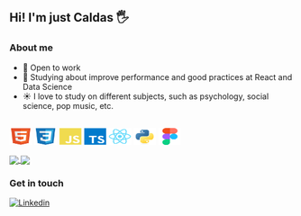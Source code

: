 ## Hi! I'm just Caldas 🖐

### About me

* 💼 Open to work
* 🚀 Studying about improve performance and good practices at React and Data Science
* ☀  I love to study on different subjects, such as psychology, social science, pop music, etc.

<div style="display: inline_block"> <br/>
  <img align="center" alt="HTML" height="30" width="40" src="https://raw.githubusercontent.com/devicons/devicon/master/icons/html5/html5-original.svg">
  <img align="center" alt="CSS" height="30" width="40" src="https://raw.githubusercontent.com/devicons/devicon/master/icons/css3/css3-original.svg">
  <img align="center" alt="Js" height="30" width="40" src="https://raw.githubusercontent.com/devicons/devicon/master/icons/javascript/javascript-plain.svg">
  <img align="center" alt="Ts" height="30" width="40" src="https://raw.githubusercontent.com/devicons/devicon/master/icons/typescript/typescript-plain.svg">
  <img align="center" alt="React" height="30" width="40" src="https://raw.githubusercontent.com/devicons/devicon/master/icons/react/react-original.svg">
  <img align="center" alt="nextjs" height="30" width="40" src="https://github.com/devicons/devicon/blob/master/icons/python/python-original.svg">
  <img align="center" alt="nodejs" height="30" width="40" src="https://github.com/devicons/devicon/blob/master/icons/figma/figma-original.svg">
 </div><br />

<a href="https://github.com/mathcald">
  <img height="180em" align="center" src="https://github-readme-stats.vercel.app/api?username=mathcald&show_icons=true&theme=radical" />
  <img height="180em" align="center" src="https://github-readme-stats.vercel.app/api/top-langs/?username=mathcald&layout=compact&langs_count=7&theme=radical"/>
</a>




### Get in touch
[![Linkedin](https://img.shields.io/badge/LinkedIn-0077B5?style=for-the-badge&logo=linkedin&logoColor=white)](https://www.linkedin.com/in/matheus--caldas/)

